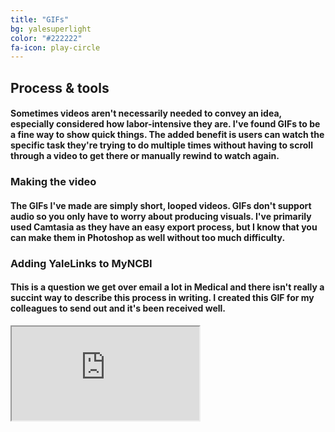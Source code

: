 ```yaml
---
title: "GIFs"
bg: yalesuperlight
color: "#222222"
fa-icon: play-circle
---
```


## Process & tools

#### Sometimes videos aren't necessarily needed to convey an idea, especially considered how labor-intensive they are. I've found GIFs to be a fine way to show quick things. The added benefit is users can watch the specific task they're trying to do multiple times without having to scroll through a video to get there or manually rewind to watch again.

### Making the video 
#### The GIFs I've made are simply short, looped videos. GIFs don't support audio so you only have to worry about producing visuals. I've primarily used Camtasia as they have an easy export process, but I know that you can make them in Photoshop as well without too much difficulty. 

### Adding YaleLinks to MyNCBI
#### This is a question we get over email a lot in Medical and there isn't really a succint way to describe this process in writing. I created this GIF for my colleagues to send out and it's been received well.

<iframe src="https://imgur.com/2fkAj"></iframe>
  

<blockquote class="imgur-embed-pub" lang="en" data-id="a/2fkAj"><a href="//imgur.com/2fkAj"></a></blockquote><script async src="//s.imgur.com/min/embed.js" charset="utf-8"></script>
